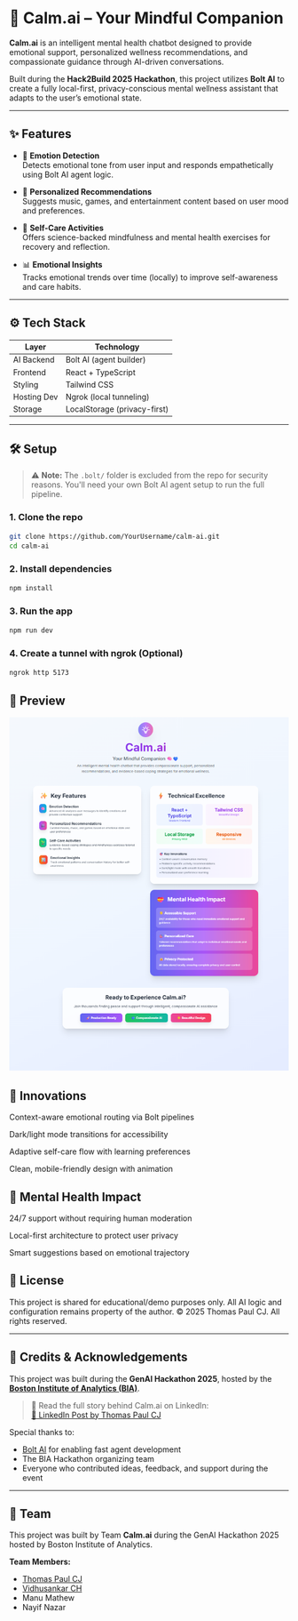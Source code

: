 # 🧠 Calm.ai – Your Mindful Companion

**Calm.ai** is an intelligent mental health chatbot designed to provide emotional support, personalized wellness recommendations, and compassionate guidance through AI-driven conversations.

Built during the **Hack2Build 2025 Hackathon**, this project utilizes **Bolt AI** to create a fully local-first, privacy-conscious mental wellness assistant that adapts to the user’s emotional state.

---

## ✨ Features

- 🧠 **Emotion Detection**  
  Detects emotional tone from user input and responds empathetically using Bolt AI agent logic.

- 🎵 **Personalized Recommendations**  
  Suggests music, games, and entertainment content based on user mood and preferences.

- 🌱 **Self-Care Activities**  
  Offers science-backed mindfulness and mental health exercises for recovery and reflection.

- 📊 **Emotional Insights**  
  Tracks emotional trends over time (locally) to improve self-awareness and care habits.

---

## ⚙️ Tech Stack

| Layer         | Technology             |
|---------------|------------------------|
| AI Backend    | Bolt AI (agent builder) |
| Frontend      | React + TypeScript     |
| Styling       | Tailwind CSS           |
| Hosting Dev   | Ngrok (local tunneling) |
| Storage       | LocalStorage (privacy-first)

---

## 🛠️ Setup

> ⚠️ **Note:** The `.bolt/` folder is excluded from the repo for security reasons. You'll need your own Bolt AI agent setup to run the full pipeline.

### 1. Clone the repo

```bash
git clone https://github.com/YourUsername/calm-ai.git
cd calm-ai
```
### 2. Install dependencies
```bash
npm install
```
### 3. Run the app
```bash
npm run dev
```
### 4. Create a tunnel with ngrok (Optional)
```bash
ngrok http 5173
```
## 📸 Preview
<p align="center">
 <img src="./assets/Preview.png" width="600" alt="Calm.ai Preview" />
</p>

## 🧠 Innovations
Context-aware emotional routing via Bolt pipelines

Dark/light mode transitions for accessibility

Adaptive self-care flow with learning preferences

Clean, mobile-friendly design with animation

## 💝 Mental Health Impact
24/7 support without requiring human moderation

Local-first architecture to protect user privacy

Smart suggestions based on emotional trajectory

## 📄 License
This project is shared for educational/demo purposes only.
All AI logic and configuration remains property of the author.
© 2025 Thomas Paul CJ. All rights reserved.

---

## 🙌 Credits & Acknowledgements

This project was built during the **GenAI Hackathon 2025**, hosted by the **[Boston Institute of Analytics (BIA)](https://www.bostoninstituteofanalytics.org/)**.

> 🧵 Read the full story behind Calm.ai on LinkedIn:  
> [🔗 LinkedIn Post by Thomas Paul CJ](https://www.linkedin.com/posts/thomaspaulcj_genai-hackathon-mentalhealthtech-activity-7341720287207456769-SChi?utm_source=share&utm_medium=member_desktop)

Special thanks to:
- [Bolt AI](https://boltai.tech) for enabling fast agent development
- The BIA Hackathon organizing team
- Everyone who contributed ideas, feedback, and support during the event

---

## 👥 Team

This project was built by Team **Calm.ai** during the GenAI Hackathon 2025 hosted by Boston Institute of Analytics.

**Team Members:**
- [Thomas Paul CJ](https://github.com/ThomasPaulCJ)
- [Vidhusankar CH](https://github.com/vidhusankar-hozo)
- Manu Mathew
- Nayif Nazar
